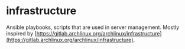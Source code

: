 # infrastructure

Ansible playbooks, scripts that are used in server management. Mostly inspired by [https://gitlab.archlinux.org/archlinux/infrastructure](https://gitlab.archlinux.org/archlinux/infrastructure).
